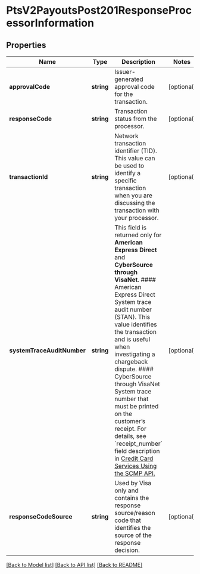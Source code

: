 # PtsV2PayoutsPost201ResponseProcessorInformation

## Properties
Name | Type | Description | Notes
------------ | ------------- | ------------- | -------------
**approvalCode** | **string** | Issuer-generated approval code for the transaction. | [optional] 
**responseCode** | **string** | Transaction status from the processor. | [optional] 
**transactionId** | **string** | Network transaction identifier (TID). This value can be used to identify a specific transaction when you are discussing the transaction with your processor. | [optional] 
**systemTraceAuditNumber** | **string** | This field is returned only for **American Express Direct** and **CyberSource through VisaNet**.  #### American Express Direct  System trace audit number (STAN). This value identifies the transaction and is useful when investigating a chargeback dispute.  #### CyberSource through VisaNet  System trace number that must be printed on the customer’s receipt.  For details, see &#x60;receipt_number&#x60; field description in [Credit Card Services Using the SCMP API.](https://apps.cybersource.com/library/documentation/dev_guides/CC_Svcs_SCMP_API/html/) | [optional] 
**responseCodeSource** | **string** | Used by Visa only and contains the response source/reason code that identifies the source of the response decision. | [optional] 

[[Back to Model list]](../README.md#documentation-for-models) [[Back to API list]](../README.md#documentation-for-api-endpoints) [[Back to README]](../README.md)



